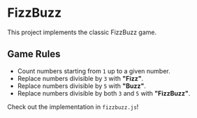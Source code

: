 # FizzBuzz

This project implements the classic FizzBuzz game.

## Game Rules
- Count numbers starting from `1` up to a given number.
- Replace numbers divisible by `3` with **"Fizz"**.
- Replace numbers divisible by `5` with **"Buzz"**.
- Replace numbers divisible by both `3` and `5` with **"FizzBuzz"**.

Check out the implementation in `fizzbuzz.js`!
